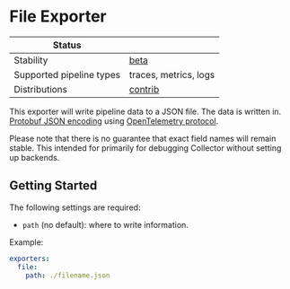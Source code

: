 # File Exporter

| Status                   |                        |
| ------------------------ |------------------------|
| Stability                | [beta]                 |
| Supported pipeline types | traces, metrics, logs  |
| Distributions            | [contrib]              |

This exporter will write pipeline data to a JSON file. The data is written in.
[Protobuf JSON
encoding](https://developers.google.com/protocol-buffers/docs/proto3#json)
using [OpenTelemetry
protocol](https://github.com/open-telemetry/opentelemetry-proto).

Please note that there is no guarantee that exact field names will remain stable.
This intended for primarily for debugging Collector without setting up backends.

## Getting Started

The following settings are required:

- `path` (no default): where to write information.

Example:

```yaml
exporters:
  file:
    path: ./filename.json
```


[beta]:https://github.com/open-telemetry/opentelemetry-collector#beta
[contrib]:https://github.com/open-telemetry/opentelemetry-collector-releases/tree/main/distributions/otelcol-contrib
